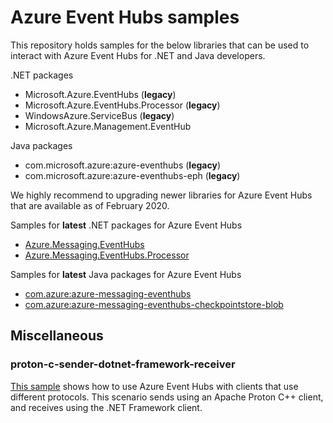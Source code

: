 # Azure Event Hubs samples

This repository holds samples for the below libraries that can be used to interact with Azure Event Hubs for .NET and Java developers.

.NET packages

- Microsoft.Azure.EventHubs (**legacy**)
- Microsoft.Azure.EventHubs.Processor (**legacy**)
- WindowsAzure.ServiceBus (**legacy**)
- Microsoft.Azure.Management.EventHub

Java packages

- com.microsoft.azure:azure-eventhubs (**legacy**)
- com.microsoft.azure:azure-eventhubs-eph (**legacy**)

We highly recommend to upgrading newer libraries for Azure Event Hubs that are available as of February 2020.

Samples for **latest** .NET packages for Azure Event Hubs

- [Azure.Messaging.EventHubs](https://docs.microsoft.com/samples/azure/azure-sdk-for-net/azuremessagingeventhubs-samples/)
- [Azure.Messaging.EventHubs.Processor](https://docs.microsoft.com/samples/azure/azure-sdk-for-net/azuremessagingeventhubsprocessor-samples/)

Samples for **latest** Java packages for Azure Event Hubs

- [com.azure:azure-messaging-eventhubs](https://github.com/Azure/azure-sdk-for-java/tree/master/sdk/eventhubs/azure-messaging-eventhubs/src/samples)
- [com.azure:azure-messaging-eventhubs-checkpointstore-blob](https://github.com/Azure/azure-sdk-for-java/tree/master/sdk/eventhubs/azure-messaging-eventhubs-checkpointstore-blob/src/samples)

## Miscellaneous

### proton-c-sender-dotnet-framework-receiver

[This sample](./Miscellaneous/proton-c-sender-dotnet-framework-receiver/README.md) shows how to use Azure Event Hubs with clients that use different protocols. This scenario sends using an Apache Proton C++ client, and receives using the .NET Framework client.
